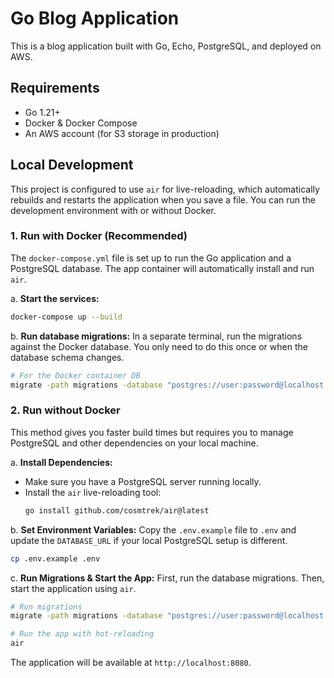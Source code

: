 # Go Blog Application

This is a blog application built with Go, Echo, PostgreSQL, and deployed on AWS.

## Requirements

- Go 1.21+
- Docker & Docker Compose
- An AWS account (for S3 storage in production)

## Local Development

This project is configured to use `air` for live-reloading, which automatically rebuilds and restarts the application when you save a file. You can run the development environment with or without Docker.

### 1. Run with Docker (Recommended)

The `docker-compose.yml` file is set up to run the Go application and a PostgreSQL database. The app container will automatically install and run `air`.

a. **Start the services:**
```bash
docker-compose up --build
```

b. **Run database migrations:**
In a separate terminal, run the migrations against the Docker database. You only need to do this once or when the database schema changes.
```bash
# For the Docker container DB
migrate -path migrations -database "postgres://user:password@localhost:5432/blog?sslmode=disable" up
```

### 2. Run without Docker

This method gives you faster build times but requires you to manage PostgreSQL and other dependencies on your local machine.

a. **Install Dependencies:**
- Make sure you have a PostgreSQL server running locally.
- Install the `air` live-reloading tool:
  ```bash
  go install github.com/cosmtrek/air@latest
  ```

b. **Set Environment Variables:**
Copy the `.env.example` file to `.env` and update the `DATABASE_URL` if your local PostgreSQL setup is different.
```bash
cp .env.example .env
```

c. **Run Migrations & Start the App:**
First, run the database migrations. Then, start the application using `air`.
```bash
# Run migrations
migrate -path migrations -database "postgres://user:password@localhost:5432/blog?sslmode=disable" up

# Run the app with hot-reloading
air
```

The application will be available at `http://localhost:8080`.